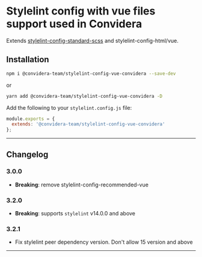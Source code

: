 # Stylelint config with vue files support used in Convidera

Extends [stylelint-config-standard-scss](https://github.com/stylelint-scss/stylelint-config-standard-scss) and stylelint-config-html/vue.

## Installation

```sh
npm i @convidera-team/stylelint-config-vue-convidera --save-dev
```

or

```sh
yarn add @convidera-team/stylelint-config-vue-convidera -D
```

Add the following to your `stylelint.config.js` file:

```javascript
module.exports = {
  extends: '@convidera-team/stylelint-config-vue-convidera'
};
```

---

## Changelog

### 3.0.0

- **Breaking**: remove stylelint-config-recommended-vue

### 3.2.0

- **Breaking**: supports `stylelint` v14.0.0 and above

### 3.2.1

- Fix stylelint peer dependency version. Don't allow 15 version and above

---
